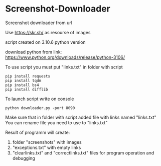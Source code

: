 # Screenshot-Downloader
Screenshot downloader from url

Use https://skr.sh/ as resourse of images

script created on 3.10.6 python version

download python from link:
https://www.python.org/downloads/release/python-3106/

To use script you must put "links.txt" in folder with script
 
```shell
pip install requests
pip install tqdm
pip install bs4
pip install difflib
```

To launch script write on console

```shell
python downloader.py -port 8090
```
Make sure that in folder with script added file with links named "links.txt" 
You can rename file you need to use to "links.txt"

Result of programm will create:
 1. folder "screenshots" with images
 2. "exceptions.txt"  with empty links
 3. "clearlinks.txt" and "correctlinks.txt" files for program operation and debugging
